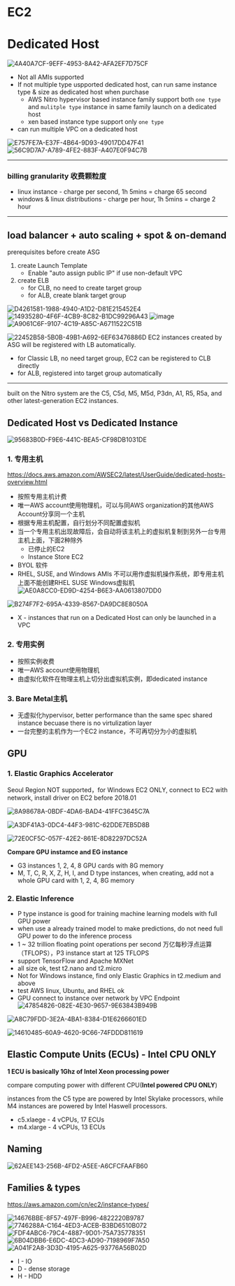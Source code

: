 # EC2

# Dedicated Host

![4A40A7CF-9EFF-4953-8A42-AFA2EF7D75CF](https://user-images.githubusercontent.com/26485327/72216385-9e2cec00-3563-11ea-806b-e4c86aab8ddf.png)


- Not all AMIs supported
- If not multiple type uspported dedicated host, can run same instance type & size as dedicated host when purchase
    - AWS Nitro hypervisor based instance family support both `one type` and `mulitple type` instance in same family launch on a dedicated host
    - xen based instance type support only `one type`
- can run multiple VPC on a dedicated host

![E757FE7A-E37F-4B64-9D93-49017DD47F41](https://user-images.githubusercontent.com/26485327/72216358-1fd04a00-3563-11ea-9f35-03207f1db316.jpeg)
![56C9D7A7-A789-4FE2-883F-A407E0F94C7B](https://user-images.githubusercontent.com/26485327/72216359-2068e080-3563-11ea-801a-2410b1ca9a57.jpeg)







-----

### billing granularity 收费颗粒度
- linux instance - charge per second, 1h 5mins = charge 65 second
- windows & linux distributions - charge per hour, 1h 5mins = charge 2 hour

-----

## load balancer + auto scaling + spot & on-demand
prerequisites before create ASG
1. create Launch Template
    - Enable "auto assign public IP" if use non-default VPC
2. create ELB
    - for CLB, no need to create target group
    - for ALB, create blank target group

![D4261581-1988-4940-A1D2-D81E215452E4](https://user-images.githubusercontent.com/26485327/71803879-42ff8300-30a5-11ea-9bf1-6edc7901156c.jpeg)
![14935280-4F6F-4CB9-8C82-B1DC99296A43](https://user-images.githubusercontent.com/26485327/71803880-42ff8300-30a5-11ea-9f45-3da06bfb7be2.jpeg)
![image](https://user-images.githubusercontent.com/26485327/71803707-e3a17300-30a4-11ea-8820-ce88735f029d.png)
![A9061C6F-9107-4C19-A85C-A6711522C51B](https://user-images.githubusercontent.com/26485327/71804368-9b835000-30a6-11ea-88a1-f7eba03be6b8.jpeg)


![22452B58-5B0B-49B1-A692-6EF63476886D](https://user-images.githubusercontent.com/26485327/71804111-db960300-30a5-11ea-8ffc-d06ef28994b4.jpeg)
EC2 instances created by ASG will be registered with LB automatically.
- for Classic LB, no need target group, EC2 can be registered to CLB directly
- for ALB, registered into target group automatically

----

built on the Nitro system are the C5, C5d, M5, M5d, P3dn, A1, R5, R5a, and other latest-generation EC2 instances.


## Dedicated Host vs Dedicated Instance

![95683B0D-F9E6-441C-BEA5-CF98DB1031DE](https://user-images.githubusercontent.com/26485327/71713144-d50c4f00-2e4b-11ea-8484-076f114b9574.jpeg)

### 1. 专用主机 
https://docs.aws.amazon.com/AWSEC2/latest/UserGuide/dedicated-hosts-overview.html

- 按照专用主机计费
- 唯一AWS account使用物理机，可以与同AWS organization的其他AWS Account分享同一个主机
- 根据专用主机配置，自行划分不同配置虚拟机
- 当一个专用主机出现故障后，会自动将该主机上的虚拟机复制到另外一台专用主机上面，下面2种除外
  - 已停止的EC2
  - Instance Store EC2
- BYOL 软件
- RHEL, SUSE, and Windows AMIs 不可以用作虚拟机操作系统，即专用主机上面不能创建RHEL SUSE Windows虚拟机
![AE0A8CC0-ED9D-4254-B6E3-AA0613807DD0](https://user-images.githubusercontent.com/26485327/72216147-9455b980-3560-11ea-8fd2-d7f45a138536.jpeg)

![B274F7F2-695A-4339-8567-DA9DC8E8050A](https://user-images.githubusercontent.com/26485327/72216073-8a7f8680-355f-11ea-96be-9a68fa2bc881.jpeg)

- X - instances that run on a Dedicated Host can only be launched in a VPC 


### 2. 专用实例
- 按照实例收费
- 唯一AWS account使用物理机
- 由虚拟化软件在物理主机上切分出虚拟机实例，即dedicated instance


### 3. Bare Metal主机
- 无虚拟化hypervisor, better performance than the same spec shared instance becuase there is no virtulization layer
- 一台完整的主机作为一个EC2 instance，不可再切分为小的虚拟机

## GPU
### 1. Elastic Graphics Accelerator

Seoul Region NOT supported，for Windows EC2 ONLY, connect to EC2 with network, install driver on EC2 before 2018.01

![8A98678A-0BDF-4DA6-BAD4-41FFC3645C7A](https://user-images.githubusercontent.com/26485327/71763014-4a465580-2f1a-11ea-9028-b3cca9e41b42.jpeg)


![A3DF41A3-0DC4-44F3-981C-62DDE7EB5D8B](https://user-images.githubusercontent.com/26485327/71763064-c476da00-2f1a-11ea-8e3f-3502e0721014.jpeg)


![72E0CF5C-057F-42E2-861E-8D82297DC52A](https://user-images.githubusercontent.com/26485327/71763134-64346800-2f1b-11ea-9c09-31525a1e8fe0.jpeg)



**Compare GPU instamce and EG instance**

- G3 instances 1, 2, 4, 8 GPU cards with 8G memory
- M, T, C, R, X, Z, H, I, and D type instances, when creating, add not a whole GPU card with 1, 2, 4, 8G memory
  
### 2. Elastic Inference

- P type instance is good for training machine learning models with full GPU power
- when use a already trained model to make predictions, do not need full GPU power to do the inference process
- 1 ~ 32 trillion floating point operations per second 万亿每秒浮点运算（TFLOPS），P3 instance start at 125 TFLOPS
- support TensorFlow and Apache MXNet
- all size ok, test t2.nano and t2.micro
- Not for Windows instance, find only Elastic Graphics in t2.medium and above
- test AWS linux, Ubuntu, and RHEL ok
- GPU connect to instance over network by VPC Endpoint
![47854826-082E-4E30-9657-9E63843B949B](https://user-images.githubusercontent.com/26485327/71766757-b76fe000-2f46-11ea-84a4-95b5bc351496.png)

![A8C79FDD-3E2A-4BA1-8384-D1E6266601ED](https://user-images.githubusercontent.com/26485327/71766784-39600900-2f47-11ea-9d78-15cc772315cb.jpeg)


![14610485-60A9-4620-9C66-74FDDD811619](https://user-images.githubusercontent.com/26485327/71712024-df781a00-2e46-11ea-8ffe-93ef8cff9301.jpeg)



## Elastic Compute Units (ECUs) - Intel CPU ONLY

**1 ECU is basically 1Ghz of Intel Xeon processing power**

compare computing power with different CPU(**Intel powered CPU ONLY**)

instances from the C5 type are powered by Intel Skylake processors, while M4 instances are powered by Intel Haswell processors.
- c5.xlaege - 4 vCPUs, 17 ECUs
- m4.xlarge - 4 vCPUs, 13 ECUs


## Naming

![62AEE143-256B-4FD2-A5EE-A6CFCFAAFB60](https://user-images.githubusercontent.com/26485327/71705426-002e7880-2e23-11ea-9abd-9d9e6ef94979.jpeg)


## Families & types

https://aws.amazon.com/cn/ec2/instance-types/

![14676BBE-8F57-497F-B996-4822220B9787](https://user-images.githubusercontent.com/26485327/71702883-3664fb80-2e15-11ea-82f8-e8d3e13f9545.jpeg)
![7746288A-C164-4ED3-ACEB-B3BD6510B072](https://user-images.githubusercontent.com/26485327/71702884-3664fb80-2e15-11ea-9e82-3b93079cfe67.jpeg)
![FDF4ABC6-79C4-4887-9D01-75A735778351](https://user-images.githubusercontent.com/26485327/71702885-3664fb80-2e15-11ea-8cf8-9d9f5ba3bf54.jpeg)
![6B04DBB6-E6DC-4DC3-AD90-7198969F7A50](https://user-images.githubusercontent.com/26485327/71702886-36fd9200-2e15-11ea-94e9-fb77955b5d07.jpeg)
![A041F2A8-3D3D-4195-A625-93776A56B02D](https://user-images.githubusercontent.com/26485327/71702887-36fd9200-2e15-11ea-9989-6653fc8b76f7.jpeg)
- I - IO
- D - dense storage
- H - HDD














































